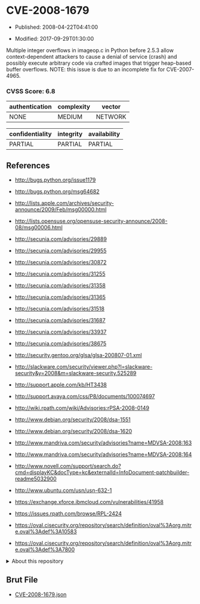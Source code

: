 # CVE-2008-1679

- Published: 2008-04-22T04:41:00

- Modified: 2017-09-29T01:30:00

Multiple integer overflows in imageop.c in Python before 2.5.3 allow context-dependent attackers to cause a denial of service (crash) and possibly execute arbitrary code via crafted images that trigger heap-based buffer overflows.  NOTE: this issue is due to an incomplete fix for CVE-2007-4965.

### CVSS Score: **6.8**

| authentication | complexity | vector |
| --- | --- | --- |
| NONE | MEDIUM | NETWORK |

| confidentiality | integrity | availability |
| --- | --- | --- |
| PARTIAL | PARTIAL | PARTIAL |

## References

* http://bugs.python.org/issue1179

* http://bugs.python.org/msg64682

* http://lists.apple.com/archives/security-announce/2009/Feb/msg00000.html

* http://lists.opensuse.org/opensuse-security-announce/2008-08/msg00006.html

* http://secunia.com/advisories/29889

* http://secunia.com/advisories/29955

* http://secunia.com/advisories/30872

* http://secunia.com/advisories/31255

* http://secunia.com/advisories/31358

* http://secunia.com/advisories/31365

* http://secunia.com/advisories/31518

* http://secunia.com/advisories/31687

* http://secunia.com/advisories/33937

* http://secunia.com/advisories/38675

* http://security.gentoo.org/glsa/glsa-200807-01.xml

* http://slackware.com/security/viewer.php?l=slackware-security&y=2008&m=slackware-security.525289

* http://support.apple.com/kb/HT3438

* http://support.avaya.com/css/P8/documents/100074697

* http://wiki.rpath.com/wiki/Advisories:rPSA-2008-0149

* http://www.debian.org/security/2008/dsa-1551

* http://www.debian.org/security/2008/dsa-1620

* http://www.mandriva.com/security/advisories?name=MDVSA-2008:163

* http://www.mandriva.com/security/advisories?name=MDVSA-2008:164

* http://www.novell.com/support/search.do?cmd=displayKC&docType=kc&externalId=InfoDocument-patchbuilder-readme5032900

* http://www.ubuntu.com/usn/usn-632-1

* https://exchange.xforce.ibmcloud.com/vulnerabilities/41958

* https://issues.rpath.com/browse/RPL-2424

* https://oval.cisecurity.org/repository/search/definition/oval%3Aorg.mitre.oval%3Adef%3A10583

* https://oval.cisecurity.org/repository/search/definition/oval%3Aorg.mitre.oval%3Adef%3A7800

<details>
<summary>About this repository</summary> 

  This repository is part of the project [Live Hack CVE](https://github.com/Live-Hack-CVE). Main website can be found [www.live-hack.org](https://www.live-hack.org) 
  
  Made by [Sn0wAlice](https://github.com/Sn0wAlice) for the people that care about security and need to have a feed of the latest CVEs. Hope you enjoy it, don't forget to star the repo and follow me on [Twitter](https://twitter.com/Sn0wAlice) and [Github](https://github.com/Sn0wAlice). And that is my [personnal website](https://www.alice-snow.me/)

  - [Home Page](https://github.com/Live-Hack-CVE)
  - [Framework](https://github.com/Live-Hack-CVE/cve-framework)
  - [CVE database](https://github.com/Live-Hack-CVE/full_database)
  - [Changelog](https://github.com/Live-Hack-CVE/Changelog)
</details>

## Brut File

* [CVE-2008-1679.json](https://raw.githubusercontent.com/Live-Hack-CVE/full_database/main/cves/2008/CVE-2008-1679.json)

